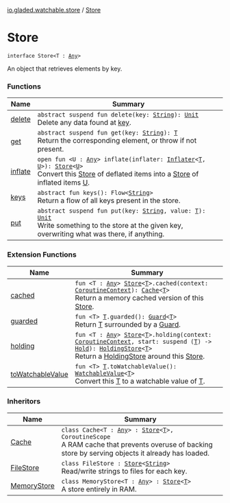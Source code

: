[io.gladed.watchable.store](../index.md) / [Store](./index.md)

# Store

`interface Store<T : `[`Any`](https://kotlinlang.org/api/latest/jvm/stdlib/kotlin/-any/index.html)`>`

An object that retrieves elements by key.

### Functions

| Name | Summary |
|---|---|
| [delete](delete.md) | `abstract suspend fun delete(key: `[`String`](https://kotlinlang.org/api/latest/jvm/stdlib/kotlin/-string/index.html)`): `[`Unit`](https://kotlinlang.org/api/latest/jvm/stdlib/kotlin/-unit/index.html)<br>Delete any data found at [key](delete.md#io.gladed.watchable.store.Store$delete(kotlin.String)/key). |
| [get](get.md) | `abstract suspend fun get(key: `[`String`](https://kotlinlang.org/api/latest/jvm/stdlib/kotlin/-string/index.html)`): `[`T`](index.md#T)<br>Return the corresponding element, or throw if not present. |
| [inflate](inflate.md) | `open fun <U : `[`Any`](https://kotlinlang.org/api/latest/jvm/stdlib/kotlin/-any/index.html)`> inflate(inflater: `[`Inflater`](../-inflater/index.md)`<`[`T`](index.md#T)`, `[`U`](inflate.md#U)`>): `[`Store`](./index.md)`<`[`U`](inflate.md#U)`>`<br>Convert this [Store](./index.md) of deflated items into a [Store](./index.md) of inflated items [U](inflate.md#U). |
| [keys](keys.md) | `abstract fun keys(): Flow<`[`String`](https://kotlinlang.org/api/latest/jvm/stdlib/kotlin/-string/index.html)`>`<br>Return a flow of all keys present in the store. |
| [put](put.md) | `abstract suspend fun put(key: `[`String`](https://kotlinlang.org/api/latest/jvm/stdlib/kotlin/-string/index.html)`, value: `[`T`](index.md#T)`): `[`Unit`](https://kotlinlang.org/api/latest/jvm/stdlib/kotlin/-unit/index.html)<br>Write something to the store at the given key, overwriting what was there, if anything. |

### Extension Functions

| Name | Summary |
|---|---|
| [cached](../cached.md) | `fun <T : `[`Any`](https://kotlinlang.org/api/latest/jvm/stdlib/kotlin/-any/index.html)`> `[`Store`](./index.md)`<`[`T`](../cached.md#T)`>.cached(context: `[`CoroutineContext`](https://kotlinlang.org/api/latest/jvm/stdlib/kotlin.coroutines/-coroutine-context/index.html)`): `[`Cache`](../-cache/index.md)`<`[`T`](../cached.md#T)`>`<br>Return a memory cached version of this [Store](./index.md). |
| [guarded](../../io.gladed.watchable.util/guarded.md) | `fun <T> `[`T`](../../io.gladed.watchable.util/guarded.md#T)`.guarded(): `[`Guard`](../../io.gladed.watchable.util/-guard/index.md)`<`[`T`](../../io.gladed.watchable.util/guarded.md#T)`>`<br>Return [T](../../io.gladed.watchable.util/guarded.md#T) surrounded by a [Guard](../../io.gladed.watchable.util/-guard/index.md). |
| [holding](../holding.md) | `fun <T : `[`Any`](https://kotlinlang.org/api/latest/jvm/stdlib/kotlin/-any/index.html)`> `[`Store`](./index.md)`<`[`T`](../holding.md#T)`>.holding(context: `[`CoroutineContext`](https://kotlinlang.org/api/latest/jvm/stdlib/kotlin.coroutines/-coroutine-context/index.html)`, start: suspend (`[`T`](../holding.md#T)`) -> `[`Hold`](../-hold/index.md)`): `[`HoldingStore`](../-holding-store/index.md)`<`[`T`](../holding.md#T)`>`<br>Return a [HoldingStore](../-holding-store/index.md) around this [Store](./index.md). |
| [toWatchableValue](../../io.gladed.watchable/to-watchable-value.md) | `fun <T> `[`T`](../../io.gladed.watchable/to-watchable-value.md#T)`.toWatchableValue(): `[`WatchableValue`](../../io.gladed.watchable/-watchable-value/index.md)`<`[`T`](../../io.gladed.watchable/to-watchable-value.md#T)`>`<br>Convert this [T](../../io.gladed.watchable/to-watchable-value.md#T) to a watchable value of [T](../../io.gladed.watchable/to-watchable-value.md#T). |

### Inheritors

| Name | Summary |
|---|---|
| [Cache](../-cache/index.md) | `class Cache<T : `[`Any`](https://kotlinlang.org/api/latest/jvm/stdlib/kotlin/-any/index.html)`> : `[`Store`](./index.md)`<`[`T`](../-cache/index.md#T)`>, CoroutineScope`<br>A RAM cache that prevents overuse of backing store by serving objects it already has loaded. |
| [FileStore](../-file-store/index.md) | `class FileStore : `[`Store`](./index.md)`<`[`String`](https://kotlinlang.org/api/latest/jvm/stdlib/kotlin/-string/index.html)`>`<br>Read/write strings to files for each key. |
| [MemoryStore](../-memory-store/index.md) | `class MemoryStore<T : `[`Any`](https://kotlinlang.org/api/latest/jvm/stdlib/kotlin/-any/index.html)`> : `[`Store`](./index.md)`<`[`T`](../-memory-store/index.md#T)`>`<br>A store entirely in RAM. |
